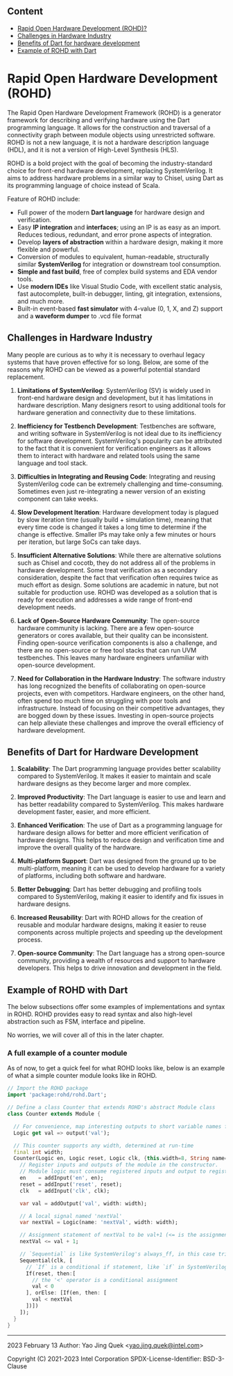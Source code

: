 ## Content

* [Rapid Open Hardware Development (ROHD)?](./00-Introduction_to_ROHD.md#rapid-open-hardware-development-rohd)
* [Challenges in Hardware Industry](./00-Introduction_to_ROHD.md#challenges-in-hardware-industry)
* [Benefits of Dart for hardware development](./00-Introduction_to_ROHD.md#benefits-of-Dart-for-hardware-development)
* [Example of ROHD with Dart](./00-Introduction_to_ROHD.md#example-of-rohd-with-dart)

# Rapid Open Hardware Development (ROHD)

The Rapid Open Hardware Development Framework (ROHD) is a generator framework for describing and verifying hardware using the Dart programming language. It allows for the construction and traversal of a connectivity graph between module objects using unrestricted software. ROHD is not a new language, it is not a hardware description language (HDL), and it is not a version of High-Level Synthesis (HLS).

ROHD is a bold project with the goal of becoming the industry-standard choice for front-end hardware development, replacing SystemVerilog. It aims to address hardware problems in a similar way to Chisel, using Dart as its programming language of choice instead of Scala.

Feature of ROHD include:

* Full power of the modern **Dart language** for hardware design and verification.
* Easy **IP integration** and **interfaces**; using an IP is as easy as an import. Reduces tedious, redundant, and error prone aspects of integration.
* Develop **layers of abstraction** within a hardware design, making it more flexible and powerful.
* Conversion of modules to equivalent, human-readable, structurally similar **SystemVerilog** for integration or downstream tool consumption.
* **Simple and fast build**, free of complex build systems and EDA vendor tools.
* Use **modern IDEs** like Visual Studio Code, with excellent static analysis, fast autocomplete, built-in debugger, linting, git integration, extensions, and much more.
* Built-in event-based **fast simulator** with 4-value (0, 1, X, and Z) support and a **waveform dumper** to .vcd file format

## Challenges in Hardware Industry

Many people are curious as to why it is necessary to overhaul legacy systems that have proven effective for so long. Below, are some of the reasons why ROHD can be viewed as a powerful potential standard replacement.

1. **Limitations of SystemVerilog**: SystemVerilog (SV) is widely used in front-end hardware design and development, but it has limitations in hardware description. Many designers resort to using additional tools for hardware generation and connectivity due to these limitations.

2. **Inefficiency for Testbench Development**: Testbenches are software, and writing software in SystemVerilog is not ideal due to its inefficiency for software development. SystemVerilog's popularity can be attributed to the fact that it is convenient for verification engineers as it allows them to interact with hardware and related tools using the same language and tool stack.

3. **Difficulties in Integrating and Reusing Code**: Integrating and reusing SystemVerilog code can be extremely challenging and time-consuming.  Sometimes even just re-integrating a newer version of an existing component can take weeks.

4. **Slow Development Iteration**: Hardware development today is plagued by slow iteration time (usually build + simulation time), meaning that every time code is changed it takes a long time to determine if the change is effective. Smaller IPs may take only a few minutes or hours per iteration, but large SoCs can take days.

5. **Insufficient Alternative Solutions**: While there are alternative solutions such as Chisel and cocotb, they do not address all of the problems in hardware development. Some treat verification as a secondary consideration, despite the fact that verification often requires twice as much effort as design. Some solutions are academic in nature, but not suitable for production use. ROHD was developed as a solution that is ready for execution and addresses a wide range of front-end development needs.

6. **Lack of Open-Source Hardware Community**: The open-source hardware community is lacking. There are a few open-source generators or cores available, but their quality can be inconsistent. Finding open-source verification components is also a challenge, and there are no open-source or free tool stacks that can run UVM testbenches. This leaves many hardware engineers unfamiliar with open-source development.

7. **Need for Collaboration in the Hardware Industry**: The software industry has long recognized the benefits of collaborating on open-source projects, even with competitors. Hardware engineers, on the other hand, often spend too much time on struggling with poor tools and infrastructure. Instead of focusing on their competitive advantages, they are bogged down by these issues. Investing in open-source projects can help alleviate these challenges and improve the overall efficiency of hardware development.

## Benefits of Dart for Hardware Development

1. **Scalability**: The Dart programming language provides better scalability compared to SystemVerilog. It makes it easier to maintain and scale hardware designs as they become larger and more complex.

2. **Improved Productivity**: The Dart language is easier to use and learn and has better readability compared to SystemVerilog. This makes hardware development faster, easier, and more efficient.

3. **Enhanced Verification**: The use of Dart as a programming language for hardware design allows for better and more efficient verification of hardware designs. This helps to reduce design and verification time and improve the overall quality of the hardware.

4. **Multi-platform Support**: Dart was designed from the ground up to be multi-platform, meaning it can be used to develop hardware for a variety of platforms, including both software and hardware.

5. **Better Debugging**: Dart has better debugging and profiling tools compared to SystemVerilog, making it easier to identify and fix issues in hardware designs.

6. **Increased Reusability**: Dart with ROHD allows for the creation of reusable and modular hardware designs, making it easier to reuse components across multiple projects and speeding up the development process.

7. **Open-source Community**: The Dart language has a strong open-source community, providing a wealth of resources and support to hardware developers. This helps to drive innovation and development in the field.

## Example of ROHD with Dart

The below subsections offer some examples of implementations and syntax in ROHD. ROHD provides easy to read syntax and also high-level abstraction such as FSM, interface and pipeline.

No worries, we will cover all of this in the later chapter.

### A full example of a counter module

As of now, to get a quick feel for what ROHD looks like, below is an example of what a simple counter module looks like in ROHD.

```Dart
// Import the ROHD package
import 'package:rohd/rohd.Dart';

// Define a class Counter that extends ROHD's abstract Module class
class Counter extends Module {

  // For convenience, map interesting outputs to short variable names for consumers of this module
  Logic get val => output('val');

  // This counter supports any width, determined at run-time
  final int width;
  Counter(Logic en, Logic reset, Logic clk, {this.width=8, String name='counter'}) : super(name: name) {
    // Register inputs and outputs of the module in the constructor.
    // Module logic must consume registered inputs and output to registered outputs.
    en    = addInput('en', en);
    reset = addInput('reset', reset);
    clk   = addInput('clk', clk);

    var val = addOutput('val', width: width);

    // A local signal named 'nextVal'
    var nextVal = Logic(name: 'nextVal', width: width);

    // Assignment statement of nextVal to be val+1 (<= is the assignment operator)
    nextVal <= val + 1;

    // `Sequential` is like SystemVerilog's always_ff, in this case trigger on the positive edge of clk
    Sequential(clk, [
      // `If` is a conditional if statement, like `if` in SystemVerilog always blocks
      If(reset, then:[
        // the '<' operator is a conditional assignment
        val < 0
      ], orElse: [If(en, then: [
        val < nextVal
      ])])
    ]);
  }
}
```

----------------
2023 February 13
Author: Yao Jing Quek <<yao.jing.quek@intel.com>>

Copyright (C) 2021-2023 Intel Corporation
SPDX-License-Identifier: BSD-3-Clause
